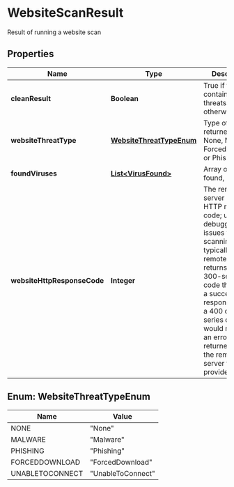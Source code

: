 

# WebsiteScanResult

Result of running a website scan

## Properties

| Name | Type | Description | Notes |
|------------ | ------------- | ------------- | -------------|
|**cleanResult** | **Boolean** | True if the scan contained no threats, false otherwise |  [optional] |
|**websiteThreatType** | [**WebsiteThreatTypeEnum**](#WebsiteThreatTypeEnum) | Type of threat returned; can be None, Malware, ForcedDownload or Phishing |  [optional] |
|**foundViruses** | [**List&lt;VirusFound&gt;**](VirusFound.md) | Array of viruses found, if any |  [optional] |
|**websiteHttpResponseCode** | **Integer** | The remote server URL HTTP reasponse code; useful for debugging issues with scanning; typically if the remote server returns a 200 or 300-series code this means a successful response, while a 400 or 500 series code would represent an error returned from the remote server for the provided URL. |  [optional] |



## Enum: WebsiteThreatTypeEnum

| Name | Value |
|---- | -----|
| NONE | &quot;None&quot; |
| MALWARE | &quot;Malware&quot; |
| PHISHING | &quot;Phishing&quot; |
| FORCEDDOWNLOAD | &quot;ForcedDownload&quot; |
| UNABLETOCONNECT | &quot;UnableToConnect&quot; |



